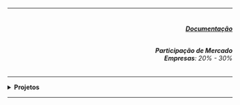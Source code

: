 ----

<div align="Center"> 
<h4>  

</h4>  
</div>

<div align="Right">
<h6>
<br><strong><a href="https://www.elastic.co/guide/en/elasticsearch/reference/8.18/index.html">Documentação</a></strong>
</h6>  
</div>

<div align="Right">
<h6>
<strong>Participação de Mercado</strong>
<br><strong>Empresas</strong>: 20% - 30%
</h6>  
</div>


</h6>  
</div>

----

<details>
  <summary><b> Projetos </b></summary>
<div align="Center"> 
<br>

  
|  ID  | Título                    | Descrição                                                                        | 
| ---- | ------------------------- | ---------------------------------------------------------------------------------| 
|      |                           |                                                                                  |

</div> 
</details>

----
